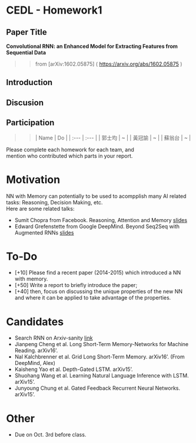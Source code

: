 # CEDL - Homework1 
## Paper Title
 **Convolutional RNN: an Enhanced Model for Extracting Features from Sequential Data** <br>
>>from [arXiv:1602.05875] ( https://arxiv.org/abs/1602.05875 )

## Introduction
## Discusion
## Participation
>>| Name | Do |
| :--- | :--- |
| 郭士均 | ~ |
| 黃冠諭 | ~ |
| 蘇翁台 | ~ |



Please complete each homework for each team, and <br>
mention who contributed which parts in your report.

# Motivation
NN with Memory can potentially to be used to acompplish many AI related tasks: Reasoning, Decision Making, etc. <br>
Here are some related talks:<br>
* Sumit Chopra from Facebook. Reasoning, Attention and Memory <a href="https://drive.google.com/open?id=0B_wzP_JlVFcKbHdpYVdZMjg3eTBQd2F1OG9QZlVhOGJoX0dz">slides</a>
* Edward Grefenstette from Google DeepMind. Beyond Seq2Seq with Augmented RNNs  <a href="https://drive.google.com/open?id=0B_wzP_JlVFcKYTFaTVFJN18tbmtkX2V0WEEtWXVSdDV4UHVZ">slides</a>

# To-Do
* [+10] Please find a recent paper (2014-2015) which introduced a NN with memory.
* [+50] Write a report to briefly introduce the paper;
* [+40] then, focus on discussing the unique properties of the new NN and where it can be applied to take advantage of the properties.

# Candidates
* Search RNN on Arxiv-sanity <a href="http://www.arxiv-sanity.com/search?q=rnn">link</a>
* Jianpeng Cheng et al. Long Short-Term Memory-Networks for Machine Reading. arXiv16’. 
* Nal Kalchbrenner et al. Grid Long Short-Term Memory. arXiv16’. (From DeepMind, Alex)
* Kaisheng Yao et al. Depth-Gated LSTM. arXiv15’. 
* Shuohang Wang et al. Learning Natural Language Inference with LSTM. arXiv15’. 
* Junyoung Chung et al. Gated Feedback Recurrent Neural Networks. arXiv15’.

# Other
* Due on Oct. 3rd before class.

